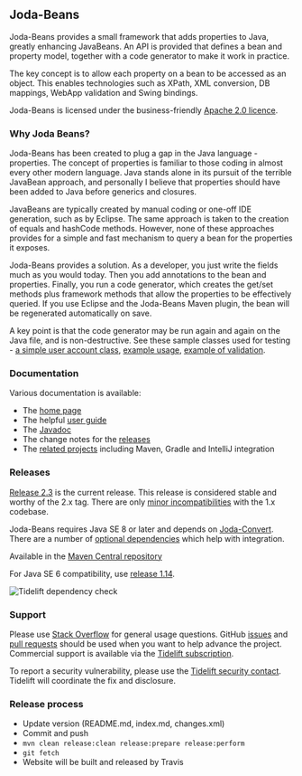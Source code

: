 Joda-Beans
------------

Joda-Beans provides a small framework that adds properties to Java, greatly enhancing JavaBeans.
An API is provided that defines a bean and property model, together with a code generator to make it work in practice.

The key concept is to allow each property on a bean to be accessed as an object.
This enables technologies such as XPath, XML conversion, DB mappings, WebApp validation and Swing bindings.

Joda-Beans is licensed under the business-friendly [Apache 2.0 licence](https://www.joda.org/joda-beans/licenses.html).


### Why Joda Beans?

Joda-Beans has been created to plug a gap in the Java language - properties.
The concept of properties is familiar to those coding in almost every other modern language.
Java stands alone in its pursuit of the terrible JavaBean approach, and personally I believe that
properties should have been added to Java before generics and closures.

JavaBeans are typically created by manual coding or one-off IDE generation, such as by Eclipse.
The same approach is taken to the creation of equals and hashCode methods.
However, none of these approaches provides for a simple and fast mechanism to query a bean for the properties it exposes.

Joda-Beans provides a solution. As a developer, you just write the fields much as you would today.
Then you add annotations to the bean and properties.
Finally, you run a code generator, which creates the get/set methods plus framework methods that allow the properties
to be effectively queried.
If you use Eclipse and the Joda-Beans Maven plugin, the bean will be regenerated automatically on save.

A key point is that the code generator may be run again and again on the Java file, and is non-destructive.
See these sample classes used for testing -
[a simple user account class](https://github.com/JodaOrg/joda-beans/blob/v2.0/src/test/java/org/joda/beans/gen/UserAccount.java#L32),
[example usage](https://github.com/JodaOrg/joda-beans/blob/v2.0/src/test/java/org/joda/beans/Examples.java#L22),
[example of validation](https://github.com/JodaOrg/joda-beans/blob/v2.0/src/test/java/org/joda/beans/gen/ValidateBean.java#L33).


### Documentation
Various documentation is available:

* The [home page](https://www.joda.org/joda-beans/)
* The helpful [user guide](https://www.joda.org/joda-beans/userguide.html)
* The [Javadoc](https://www.joda.org/joda-beans/apidocs/index.html)
* The change notes for the [releases](https://www.joda.org/joda-beans/changes-report.html)
* The [related projects](related.html) including Maven, Gradle and IntelliJ integration


### Releases
[Release 2.3](https://www.joda.org/joda-beans/download.html) is the current release.
This release is considered stable and worthy of the 2.x tag.
There are only [minor incompatibilities](https://www.joda.org/joda-beans/migration.html) with the 1.x codebase.

Joda-Beans requires Java SE 8 or later and depends on [Joda-Convert](https://www.joda.org/joda-convert/).
There are a number of [optional dependencies](https://www.joda.org/joda-beans/dependencies.html) which help with integration.

Available in the [Maven Central repository](https://search.maven.org/search?q=g:org.joda%20AND%20a:joda-beans&core=gav)

For Java SE 6 compatibility, use [release 1.14](https://github.com/JodaOrg/joda-beans/releases/tag/v1.14).

![Tidelift dependency check](https://tidelift.com/badges/github/JodaOrg/joda-beans)


### Support
Please use [Stack Overflow](https://stackoverflow.com/search?q=joda-beans) for general usage questions.
GitHub [issues](https://github.com/JodaOrg/joda-beans/issues) and [pull requests](https://github.com/JodaOrg/joda-beans/pulls)
should be used when you want to help advance the project.
Commercial support is available via the
[Tidelift subscription](https://tidelift.com/subscription/pkg/maven-org-joda-joda-beans?utm_source=maven-org-joda-joda-beans&utm_medium=referral&utm_campaign=readme).

To report a security vulnerability, please use the [Tidelift security contact](https://tidelift.com/security).
Tidelift will coordinate the fix and disclosure.


### Release process

* Update version (README.md, index.md, changes.xml)
* Commit and push
* `mvn clean release:clean release:prepare release:perform`
* `git fetch`
* Website will be built and released by Travis
